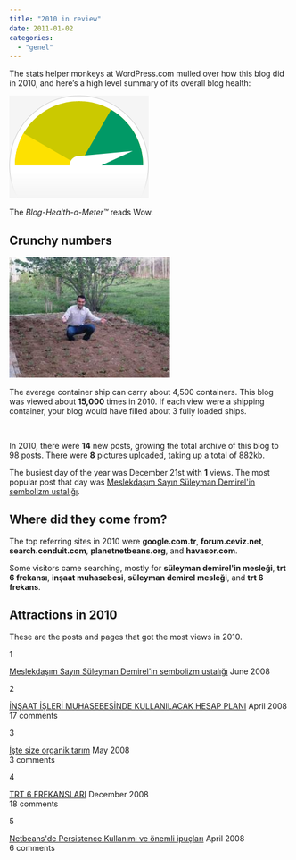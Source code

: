 ```yaml
---
title: "2010 in review"
date: 2011-01-02
categories: 
  - "genel"
---
```


The stats helper monkeys at WordPress.com mulled over how this blog did in 2010, and here’s a high level summary of its overall blog health:  
  
![Healthy blog!](/images/meter-healthy5.gif)  
  
The _Blog-Health-o-Meter™_ reads Wow.  

## Crunchy numbers

  
[![Featured image](/images/orgtarim2.jpg)](http://suatatan.wordpress.com/wp-content/uploads/2008/05/orgtarim2.jpg)  
  
The average container ship can carry about 4,500 containers. This blog was viewed about **15,000** times in 2010. If each view were a shipping container, your blog would have filled about 3 fully loaded ships.  
  
   
  
In 2010, there were **14** new posts, growing the total archive of this blog to 98 posts. There were **8** pictures uploaded, taking up a total of 882kb.  
  
The busiest day of the year was December 21st with **1** views. The most popular post that day was [Meslekdaşım Sayın Süleyman Demirel'in sembolizm ustalığı](http://suatatan.wordpress.com/2008/06/07/meslekdasim-sayin-suleyman-demirelin-sembolizm-ustaligi/).  

## Where did they come from?

  
The top referring sites in 2010 were **google.com.tr**, **forum.ceviz.net**, **search.conduit.com**, **planetnetbeans.org**, and **havasor.com**.  
  
Some visitors came searching, mostly for **süleyman demirel'in mesleği**, **trt 6 frekansı**, **inşaat muhasebesi**, **süleyman demirel mesleği**, and **trt 6 frekans**.  

## Attractions in 2010

  
These are the posts and pages that got the most views in 2010. 

1

  
[Meslekdaşım Sayın Süleyman Demirel'in sembolizm ustalığı](http://suatatan.wordpress.com/2008/06/07/meslekdasim-sayin-suleyman-demirelin-sembolizm-ustaligi/) June 2008  

2

  
[İNŞAAT İŞLERİ MUHASEBESİNDE KULLANILACAK HESAP PLANI](http://suatatan.wordpress.com/2008/04/18/insaat-isleri-muhasebesinde-kullanilacak-hesap-plani/) April 2008  
17 comments  

3

  
[İşte size organik tarım](http://suatatan.wordpress.com/2008/05/18/iste-size-organik-tarim/) May 2008  
3 comments  

4

  
[TRT 6 FREKANSLARI](http://suatatan.wordpress.com/2008/12/29/trt-6-frekanslari/) December 2008  
18 comments  

5

  
[Netbeans'de Persistence Kullanımı ve önemli ipuçları](http://suatatan.wordpress.com/2008/04/25/netbeansde-persistence-kullanimi-ve-onemli-ipuclari/) April 2008  
6 comments
